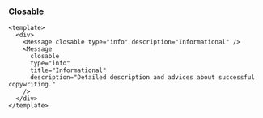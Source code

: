 ### Closable

<!--start-code-->

```vue
<template>
  <div>
    <Message closable type="info" description="Informational" />
    <Message
      closable
      type="info"
      title="Informational"
      description="Detailed description and advices about successful copywriting."
    />
  </div>
</template>
```

<!--end-code-->
